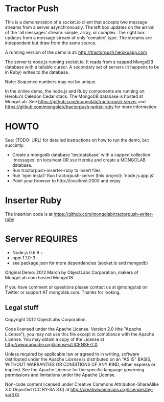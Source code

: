 # Tractor Push

This is a demonstration of a socket.io client that accepts two message
streams from a server asynchronously.  The left box updates on the
arrival of the 'all messages' stream: simple, array, or complex.  The
right box updates from a message stream of only 'complex' type.  The
streams are independent but draw from the same source.

A running version of the demo is at: http://tractorpush.herokuapp.com

The server is node.js running socket.io.  It reads from a capped
MongoDB database with a tailable cursor.  A secondary set of servers
(it happens to be in Ruby) writes to the database.

Note: Sequence numbers may not be unique.

In the online demo, the node.js and Ruby components are running on
Heroku's Celedon Cedar stack.  The MongoDB database is hosted at
MongoLab.  See https://github.com/mongolab/tractorpush-server and https://github.com/mongolab/tractorpush-writer-ruby for more information.

# HOWTO

See: (TODO: URL) for detailed instructions on how to run the demo, but succintly:

* Create a mongodb database 'testdatabase' with a capped collection 'messages' on localhost OR use Heroku and create a MONGOLAB database.
* Run tractorpush-inserter-ruby to insert files
* Run 'npm install' Run tractorpush-server (this project): 'node.js app.js'
* Point your browser to http://localhost:2000 and enjoy

# Inserter Ruby
The insertion code is at https://github.com/mongolab/tractorpush-writer-ruby

# Server REQUIRES 

* Node.js 0.6.9 +
* npm 1.1.0-3
* see package.json for more dependencies (socket.io and mongodb)


Original Demo: 2012 March by ObjectLabs Corporation, makers of MongoLab.com hosted MongoDB. 

If you have comment or questions please contact us at @mongolab on Twitter or support AT mongolab.com.  Thanks for looking.

## Legal stuff
Copyright 2012 ObjectLabs Corporation.  

Code licensed under the Apache License, Version 2.0 (the "Apache
License"); you may not use this file except in compliance with
the Apache License.  You may obtain a copy of the License at http://www.apache.org/licenses/LICENSE-2.0

Unless required by applicable law or agreed to in writing, software
distributed under the Apache License is distributed on an "AS IS"
BASIS, WITHOUT WARRANTIES OR CONDITIONS OF ANY KIND, either express or
implied.  See the Apache License for the specific language governing
permissions and limitations under the Apache License.

Non-code content licensed under Creative Commons
Attribution-ShareAlike 3.0 Unported (CC BY-SA 3.0) at
http://creativecommons.org/licenses/by-sa/3.0/
